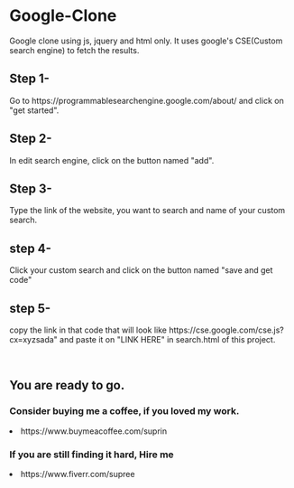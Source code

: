 # Google-Clone
Google clone using js, jquery and html only. It uses google's  CSE(Custom search engine) to fetch the results.
<p><h2>Step 1-</h2></p>
<p>Go to https://programmablesearchengine.google.com/about/ and click on "get started".
<p><h2>Step 2-</h2></p>
<p>In edit search engine, click on the button named "add".
<p><h2>Step 3-</h2></p>
<p>Type the link of the website, you want to search and name of your custom search.
<p><h2>step 4-</h2></p>
<p>Click your custom search and click on the button named "save and get code"
<p><h2>step 5-</h2></p>
<p>copy the link in that code that will look like https://cse.google.com/cse.js?cx=xyzsada" and paste it on "LINK HERE" in search.html of this project.</p>

<br>
<p><h2>You are ready to go.</h2></p> 

<h3>Consider buying me a coffee, if you loved my work.</h3>
<li>https://www.buymeacoffee.com/suprin

<h3>If you are still finding it hard, Hire me</h3> 
<li>https://www.fiverr.com/supree

